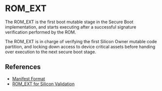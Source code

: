 # ROM\_EXT

The ROM\_EXT is the first boot mutable stage in the Secure Boot implementation,
and starts executing after a successful signature verification performed by
the ROM.

The ROM\_EXT is in charge of verifying the first Silicon Owner mutable code
partition, and locking down access to device critical assets before handing
over execution to the next secure boot stage.

## References

* [Manifest Format](doc/manifest.md)
* [ROM\_EXT for Silicon Validation](doc/si_val.md)